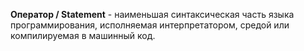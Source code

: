 **Оператор / Statement** - наименьшая синтаксическая часть языка программирования, исполняемая интерпретатором, средой или компилируемая в машинный код.